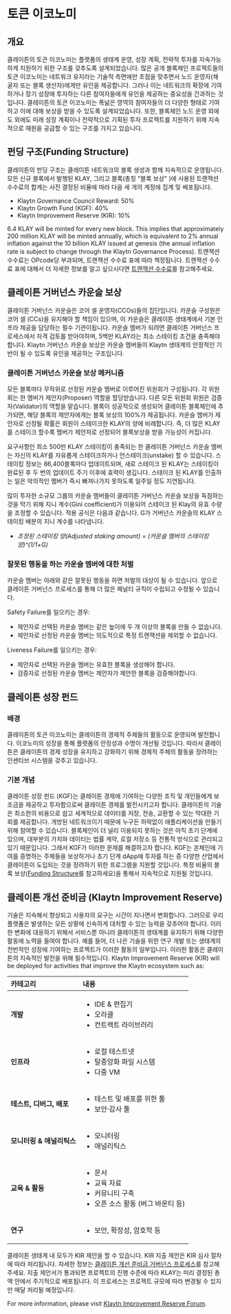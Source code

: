 # 토큰 이코노미 <a id="token-economy"></a>

## 개요 <a id="overview"></a>

클레이튼의 토큰 이코노미는 플랫폼의 생태계 운영, 성장 계획, 전략적 투자를 지속가능하게 지원하기 위한 구조를 갖추도록 설계되었습니다. 많은 공개 블록체인 프로젝트들의 토큰 이코노미는 네트워크 유지라는 기술적 측면에만 초점을 맞추면서 노드 운영자(채굴자 또는 블록 생산자)에게만 유인을 제공합니다. 그러나 이는 네트워크의 확장에 기여하거나 장기 성장에 투자하는 다른 참여자들에게 유인을 제공하는 중요성을 간과하는 것입니다. 클레이튼의 토큰 이코노미는 폭넒은 영역의 참여자들의 더 다양한 형태로 기여하고 이에 대해 보상을 받을 수 있도록 설계되었습니다. 또한, 블록체인 노드 운영 외에도 외에도 미래 성장 계획이나 전략적으로 기획된 투자 프로젝트를 지원하기 위해 지속적으로 재원을 공급할 수 있는 구조를 가지고 있습니다.

## 펀딩 구조(Funding Structure)<a id="funding-structure"></a>

클레이튼의 펀딩 구조는 클레이튼 네트워크의 블록 생성과 함께 지속적으로 운영됩니다. 모든 신규 블록에서 발행된 KLAY, 그리고 블록\(총칭 "블록 보상" \)에 사용된 트랜잭션 수수료의 합계는 사전 결정된 비율에 따라 다음 세 개의 계정에 집계 및 배포됩니다.

* Klaytn Governance Council Reward: 50%
* Klaytn Growth Fund \(KGF\): 40%
* Klaytn Improvement Reserve \(KIR\): 10%

6.4 KLAY will be minted for every new block. This implies that approximately 200 million KLAY will be minted annually, which is equivalent to 2% annual inflation against the 10 billion KLAY issued at genesis \(the annual inflation rate is subject to change through the Klaytn Governance Process\). 트랜잭션 수수료는 OPcode당 부과되며, 트랜잭션 수수료 표에 따라 책정됩니다. 트랜잭션 수수료 표에 대해서 더 자세한 정보를 알고 싶으시다면 [트랜잭션 수수료](transaction-fees/transaction-fees.md)를 참고해주세요.

## 클레이튼 거버넌스 카운슬 보상 <a id="klaytn-governance-council-reward"></a>

클레이튼 거버넌스 카운슬은 코어 셀 운영자\(CCOs\)들의 집단입니다. 카운슬 구성원은 코어 셀 \(CCs\)을 유지해야 할 책임이 있으며, 이 카운슬은 클레이튼 생태계에서 기본 인프라 제공을 담당하는 필수 기관이됩니다. 카운슬 멤버가 되려면 클레이튼 거버넌스 프로세스에서 자격 검토를 받아야하며, 5백만 KLAY라는 최소 스테이킹 조건을 충족해야 합니다. Klaytn 거버넌스 카운슬 보상은 카운슬 멤버들이 Klaytn 생태계의 안정적인 기반이 될 수 있도록 유인을 제공하는 구조입니다.

### 클레이튼 거버넌스 카운슬 보상 메커니즘 <a id="klaytn-governance-council-reward-mechanism"></a>

모든 블록마다 무작위로 선정된 카운슬 멤버로 이루어진 위원회가 구성됩니다. 각 위원회는 한 멤버가 제안자(Proposer) 역할을 할당받습니다. 다른 모든 위원회 위원은 검증자(Validator)의 역할을 맡습니다. 블록이 성공적으로 생성되어 클레이튼 블록체인에 추가되면, 해당 블록의 제안자에게는 블록 보상의 100%가 제공됩니다. 카운슬 멤버가 제안자로 선정될 확률은 회원이 스테이크한 KLAY의 양에 비례합니다. 즉, 더 많은 KLAY를 스테이크 할수록 멤버가 제안자로 선정되어 블록보상을 받을 가능성이 커집니다.

요구사항인 최소 500만 KLAY 스테이킹이 충족되는 한 클레이튼 거버넌스 카운슬 멤버는 자신의 KLAY를 자유롭게 스테이크하거나 언스테이크(unstake) 할 수 있습니다. 스테이킹 정보는 86,400블록마다 업데이트되며, 새로 스테이크 된 KLAY는 스테이킹이 완료된 후 두 번의 업데이트 주기 이후에 효력이 생깁니다. 스테이크 된 KLAY를 인출하는 일은 악의적인 멤버가 즉시 빠져나가지 못하도록 일주일 정도 지연됩니다.

많이 투자한 소규모 그룹의 카운슬 멤버들이 클레이튼 거버넌스 카운슬 보상을 독점하는 것을 막기 위해 지니 계수(Gini coefficient)가 이용되어 스테이크 된 Klay의 유효 수량을 조정할 수 있습니다. 적용 공식은 다음과 같습니다. G가 거버넌스 카운슬의 KLAY 스테이킹 배분의 지니 계수를 나타냅니다.

* _조정된 스테이킹 양(Adjusted staking amount) = \(카운슬 멤버의 스테이킹 양\)^\(1/1+G\)_


### 잘못된 행동을 하는 카운슬 멤버에 대한 처벌 <a id="penalty-for-misbehaving-council-members"></a>

카운슬 멤버는 아래와 같은 잘못된 행동을 하면 처벌의 대상이 될 수 있습니다. 앞으로 클레이튼 거버넌스 프로세스를 통해 더 많은 페널티 규칙이 수립되고 수정될 수 있습니다.

Safety Failure를 일으키는 경우:

* 제안자로 선택된 카운슬 멤버는 같은 높이에 두 개 이상의 블록을 만들 수 없습니다.
* 제안자로 선정된 카운슬 멤버는 의도적으로 특정 트랜잭션을 제외할 수 없습니다.

Liveness Failure를 일으키는 경우:

* 제안자로 선택된 카운슬 멤버는 유효한 블록을 생성해야 합니다.
* 검증자로 선정된 카운슬 멤버는 제안자가 제안한 블록을 검증해야합니다.

## 클레이튼 성장 펀드<a id="klaytn-growth-fund"></a>

### 배경

클레이튼의 토큰 이코노미는 클레이튼의 경제적 주체들의 활동으로 운영되며 발전합니다. 이코노미의 성장을 통해 플랫폼의 안정성과 수명이 개선될 것입니다. 따라서 클레이튼은 클레이튼의 경제 성장을 유지하고 강화하기 위해 경제적 주체의 활동을 장려하는 인센티브 시스템을 갖추고 있습니다.


### 기본 개념
클레이튼 성장 펀드 (KGF)는 클레이튼 경제에 기여하는 다양한 조직 및 개인들에게 보조금을 제공하고 투자함으로써 클레이튼 경제를 발전시키고자 합니다. 클레이튼의 기술은 최소한의 비용으로 쉽고 세계적으로 데이터를 저장, 전송, 교환할 수 있는 막대한 기회를 제공합니다. 개방된 네트워크이기 때문에 누구든 허락없이 애플리케이션을 만들기 위해 참여할 수 있습니다. 블록체인이 더 널리 이용되지 못하는 것은 아직 초기 단계에 있으며, 대부분의 가치와 데이터는 법률 계약, 로컬 저장소 등 전통적 방식으로 관리되고 있기 때문입니다. 그래서 KGF가 이러한 문제를 해결하고자 합니다. KGF는 온체인에 기여를 증명하는 주체들을 보상하거나 초기 단계 dApp에 투자를 하는 증 다양한 산업에서 클레이튼이 도입되는 것을 장려하기 위한 프로그램을 지원할 것입니다. 특정 비율의 블록 보상([Funding Structure](token-economy.md#funding-structure)를 참고하세요)을 통해서 지속적으로 지원될 것입니다.


## 클레이튼 개선 준비금 (Klaytn Improvement Reserve)<a id="klaytn-improvement-reserve"></a>

기술은 지속해서 향상되고 사용자의 요구는 시간이 지나면서 변화합니다. 그러므로 우리 플랫폼은 발생하는 모든 상황에 신속하게 대처할 수 있는 능력을 갖추어야 합니다. 이러한 변화에 대응하기 위해서 서비스뿐 아니라 클레이튼의 생태계를 유지하기 위해 다양한 활동에 노력을 들여야 합니다. 예를 들어, 더 나은 기술을 위한 연구 개발 또는 생태계의 전반적인 성장에 기여하는 프로젝트가 이러한 활동의 일부입니다. 이러한 활동은 클레이튼의 지속적인 발전을 위해 필수적입니다. Klaytn Improvement Reserve (KIR) will be deployed for activities that improve the Klaytn ecosystem such as:



| 카테고리             | 내용                                                                                                                                 |
|:---------------- |:---------------------------------------------------------------------------------------------------------------------------------- |
| **개발**           | <ul><li>IDE & 편집기</li><li>오라클</li><li>컨트랙트 라이브러리</li>                             |
| **인프라**          | <ul><li>로컬 테스트넷</li><li>탈중앙화 파일 시스템</li><li>다중 VM</li>                           |
| **테스트, 디버그, 배포** | <ul><li>테스트 및 배포를 위한 툴 </li><li>보안·감사 툴</li>                                                     |
| **모니터링 & 애널리틱스** | <ul><li>모니터링</li><li>애널리틱스</li>                                                     |
| **교육 & 활동**      | <ul><li>문서</li><li>교육 자료</li><li>커뮤니티 구축</li><li>오픈 소스 활동 (버그 바운티 등)</li> |
| **연구**           | <ul><li>보안, 확장성, 암호학 등</li></ul>                                                                                                         |


클레이튼 생태계 내 모두가 KIR 제안을 할 수 있습니다. KIR 지출 제안은 KIR 심사 절차에 따라 처리됩니다. 자세한 정보는 [클레이튼 개선 준비금 거버넌스 프로세스](governance.md#klaytn-improvement-reserve-review-process)를 참고해주세요. 지출 제안서가 통과되면 프로젝트의 진행 수준에 따라 KLAY는 미리 결정된 총액 안에서 주기적으로 배포됩니다. 이 프로세스는 프로젝트 규모에 따라 변경될 수 있지만 매달 처리될 예정입니다.

For more information, please visit [Klaytn Improvement Reserve Forum](https://kir.klaytn.foundation/).
